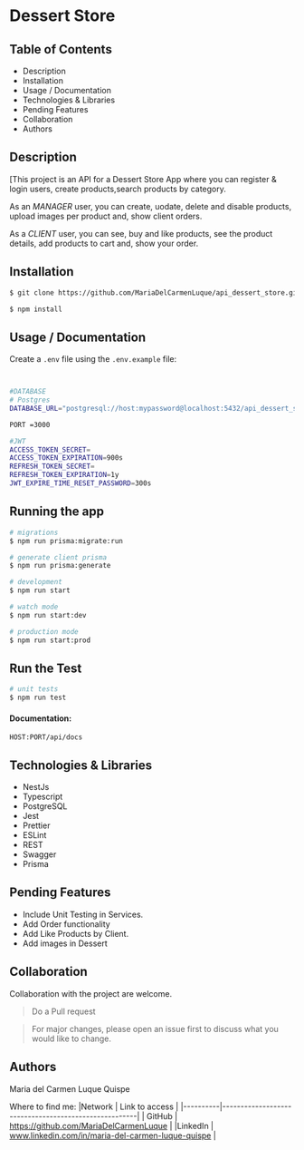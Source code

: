 # Dessert Store
## Table of Contents
- Description 
- Installation 
- Usage / Documentation 
- Technologies & Libraries 
- Pending Features
- Collaboration
- Authors 

## Description

[This project is an API for a Dessert Store App where you can register & login users, create products,search products by category.

As an *MANAGER* user, you can create, uodate, delete and disable products, upload images per product and, show client orders.

As a *CLIENT* user, you can see, buy and like products, see the product details, add products to cart and, show your order.

## Installation

```bash
$ git clone https://github.com/MariaDelCarmenLuque/api_dessert_store.git
```
```bash
$ npm install
```
## Usage / Documentation
Create a `.env` file using the `.env.example` file:

```bash


#DATABASE
# Postgres
DATABASE_URL="postgresql://host:mypassword@localhost:5432/api_dessert_store?schema=public"

PORT =3000

#JWT
ACCESS_TOKEN_SECRET=
ACCESS_TOKEN_EXPIRATION=900s
REFRESH_TOKEN_SECRET=
REFRESH_TOKEN_EXPIRATION=1y
JWT_EXPIRE_TIME_RESET_PASSWORD=300s

```
## Running the app

```bash
# migrations
$ npm run prisma:migrate:run

# generate client prisma
$ npm run prisma:generate

# development
$ npm run start

# watch mode
$ npm run start:dev

# production mode
$ npm run start:prod
```

## Run the Test

```bash
# unit tests
$ npm run test
```

#### Documentation:

`HOST:PORT/api/docs`

## Technologies & Libraries
- NestJs
- Typescript
- PostgreSQL
- Jest
- Prettier
- ESLint
- REST 
- Swagger
- Prisma

## Pending Features

- Include Unit Testing in  Services.
- Add Order functionality
- Add Like Products by Client.
- Add images in Dessert


## Collaboration

Collaboration with the project are welcome.

> Do a Pull request

> For major changes, please open an issue first to discuss what you would like to change.

## Authors
Maria del Carmen Luque Quispe

Where to find me:
|Network   |                     Link to access                   |
|----------|------------------------------------------------------|
| GitHub   |   https://github.com/MariaDelCarmenLuque             |
|LinkedIn  |   www.linkedin.com/in/maria-del-carmen-luque-quispe  |
